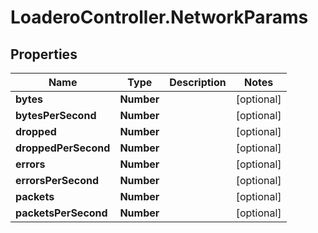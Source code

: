 # LoaderoController.NetworkParams

## Properties
Name | Type | Description | Notes
------------ | ------------- | ------------- | -------------
**bytes** | **Number** |  | [optional] 
**bytesPerSecond** | **Number** |  | [optional] 
**dropped** | **Number** |  | [optional] 
**droppedPerSecond** | **Number** |  | [optional] 
**errors** | **Number** |  | [optional] 
**errorsPerSecond** | **Number** |  | [optional] 
**packets** | **Number** |  | [optional] 
**packetsPerSecond** | **Number** |  | [optional] 


